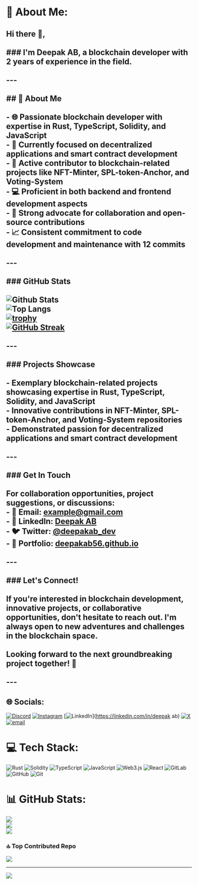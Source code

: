 # 💫 About Me:
## Hi there 👋,<br><br>### I'm Deepak AB, a blockchain developer with 2 years of experience in the field.<br><br>---<br><br>## 🧐 About Me<br><br>- 🌐 Passionate blockchain developer with expertise in Rust, TypeScript, Solidity, and JavaScript<br>- 🔗 Currently focused on decentralized applications and smart contract development<br>- 🚀 Active contributor to blockchain-related projects like NFT-Minter, SPL-token-Anchor, and Voting-System<br>- 💻 Proficient in both backend and frontend development aspects<br>- 🤝 Strong advocate for collaboration and open-source contributions<br>- 📈 Consistent commitment to code development and maintenance with 12 commits<br><br>---<br><br>### GitHub Stats<br><br>![Github Stats](https://github-readme-stats.vercel.app/api?username=deepakab56)<br>![Top Langs](https://github-readme-stats.vercel.app/api/top-langs/?username=deepakab56)<br>[![trophy](https://github-profile-trophy.vercel.app/?username=deepakab56)](https://github.com/deepakab56)<br>[![GitHub Streak](https://streak-stats.demolab.com/?user=deepakab56)](https://git.io/streak-stats)<br><br>---<br><br>### Projects Showcase<br><br>- Exemplary blockchain-related projects showcasing expertise in Rust, TypeScript, Solidity, and JavaScript<br>- Innovative contributions in NFT-Minter, SPL-token-Anchor, and Voting-System repositories<br>- Demonstrated passion for decentralized applications and smart contract development<br><br>---<br><br>### Get In Touch<br><br>For collaboration opportunities, project suggestions, or discussions:<br>- 📧 Email: example@gmail.com<br>- 🔗 LinkedIn: [Deepak AB](https://www.linkedin.com/in/deepakab)<br>- 🐦 Twitter: [@deepakab_dev](https://twitter.com/deepakab_dev)<br>- 📱 Portfolio: [deepakab56.github.io](https://deepakab56.github.io)<br><br>---<br><br>### Let's Connect!<br><br>If you're interested in blockchain development, innovative projects, or collaborative opportunities, don't hesitate to reach out. I'm always open to new adventures and challenges in the blockchain space.<br><br>Looking forward to the next groundbreaking project together! 🚀<br><br>---


## 🌐 Socials:
[![Discord](https://img.shields.io/badge/Discord-%237289DA.svg?logo=discord&logoColor=white)](https://discord.gg/deepakab_) [![Instagram](https://img.shields.io/badge/Instagram-%23E4405F.svg?logo=Instagram&logoColor=white)](https://instagram.com/Tcode__) [![LinkedIn](https://img.shields.io/badge/LinkedIn-%230077B5.svg?logo=linkedin&logoColor=white)](https://linkedin.com/in/deepak ab) [![X](https://img.shields.io/badge/X-black.svg?logo=X&logoColor=white)](https://x.com/deepakab_) [![email](https://img.shields.io/badge/Email-D14836?logo=gmail&logoColor=white)](mailto:tcodeshelby@gmail.com) 

# 💻 Tech Stack:
![Rust](https://img.shields.io/badge/rust-%23000000.svg?style=for-the-badge&logo=rust&logoColor=white) ![Solidity](https://img.shields.io/badge/Solidity-%23363636.svg?style=for-the-badge&logo=solidity&logoColor=white) ![TypeScript](https://img.shields.io/badge/typescript-%23007ACC.svg?style=for-the-badge&logo=typescript&logoColor=white) ![JavaScript](https://img.shields.io/badge/javascript-%23323330.svg?style=for-the-badge&logo=javascript&logoColor=%23F7DF1E) ![Web3.js](https://img.shields.io/badge/web3.js-F16822?style=for-the-badge&logo=web3.js&logoColor=white) ![React](https://img.shields.io/badge/react-%2320232a.svg?style=for-the-badge&logo=react&logoColor=%2361DAFB) ![GitLab](https://img.shields.io/badge/gitlab-%23181717.svg?style=for-the-badge&logo=gitlab&logoColor=white) ![GitHub](https://img.shields.io/badge/github-%23121011.svg?style=for-the-badge&logo=github&logoColor=white) ![Git](https://img.shields.io/badge/git-%23F05033.svg?style=for-the-badge&logo=git&logoColor=white)
# 📊 GitHub Stats:
![](https://github-readme-stats.vercel.app/api?username=deepakab56&theme=dark&hide_border=false&include_all_commits=true&count_private=false)<br/>
![](https://nirzak-streak-stats.vercel.app/?user=deepakab56&theme=dark&hide_border=false)<br/>
![](https://github-readme-stats.vercel.app/api/top-langs/?username=deepakab56&theme=dark&hide_border=false&include_all_commits=true&count_private=false&layout=compact)

### 🔝 Top Contributed Repo
![](https://github-contributor-stats.vercel.app/api?username=deepakab56&limit=5&theme=dark&combine_all_yearly_contributions=true)

---
[![](https://visitcount.itsvg.in/api?id=deepakab56&icon=2&color=13)](https://visitcount.itsvg.in)

<!-- Proudly created with GPRM ( https://gprm.itsvg.in ) -->
